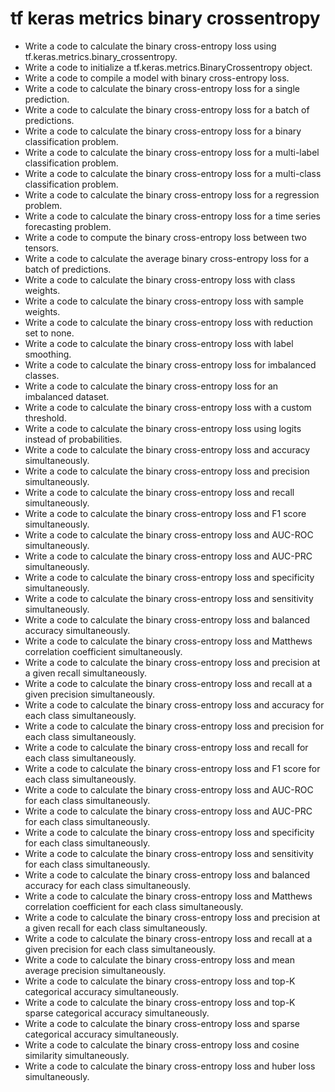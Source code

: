 # tf keras metrics binary crossentropy

- Write a code to calculate the binary cross-entropy loss using tf.keras.metrics.binary_crossentropy.
- Write a code to initialize a tf.keras.metrics.BinaryCrossentropy object.
- Write a code to compile a model with binary cross-entropy loss.
- Write a code to calculate the binary cross-entropy loss for a single prediction.
- Write a code to calculate the binary cross-entropy loss for a batch of predictions.
- Write a code to calculate the binary cross-entropy loss for a binary classification problem.
- Write a code to calculate the binary cross-entropy loss for a multi-label classification problem.
- Write a code to calculate the binary cross-entropy loss for a multi-class classification problem.
- Write a code to calculate the binary cross-entropy loss for a regression problem.
- Write a code to calculate the binary cross-entropy loss for a time series forecasting problem.
- Write a code to compute the binary cross-entropy loss between two tensors.
- Write a code to calculate the average binary cross-entropy loss for a batch of predictions.
- Write a code to calculate the binary cross-entropy loss with class weights.
- Write a code to calculate the binary cross-entropy loss with sample weights.
- Write a code to calculate the binary cross-entropy loss with reduction set to none.
- Write a code to calculate the binary cross-entropy loss with label smoothing.
- Write a code to calculate the binary cross-entropy loss for imbalanced classes.
- Write a code to calculate the binary cross-entropy loss for an imbalanced dataset.
- Write a code to calculate the binary cross-entropy loss with a custom threshold.
- Write a code to calculate the binary cross-entropy loss using logits instead of probabilities.
- Write a code to calculate the binary cross-entropy loss and accuracy simultaneously.
- Write a code to calculate the binary cross-entropy loss and precision simultaneously.
- Write a code to calculate the binary cross-entropy loss and recall simultaneously.
- Write a code to calculate the binary cross-entropy loss and F1 score simultaneously.
- Write a code to calculate the binary cross-entropy loss and AUC-ROC simultaneously.
- Write a code to calculate the binary cross-entropy loss and AUC-PRC simultaneously.
- Write a code to calculate the binary cross-entropy loss and specificity simultaneously.
- Write a code to calculate the binary cross-entropy loss and sensitivity simultaneously.
- Write a code to calculate the binary cross-entropy loss and balanced accuracy simultaneously.
- Write a code to calculate the binary cross-entropy loss and Matthews correlation coefficient simultaneously.
- Write a code to calculate the binary cross-entropy loss and precision at a given recall simultaneously.
- Write a code to calculate the binary cross-entropy loss and recall at a given precision simultaneously.
- Write a code to calculate the binary cross-entropy loss and accuracy for each class simultaneously.
- Write a code to calculate the binary cross-entropy loss and precision for each class simultaneously.
- Write a code to calculate the binary cross-entropy loss and recall for each class simultaneously.
- Write a code to calculate the binary cross-entropy loss and F1 score for each class simultaneously.
- Write a code to calculate the binary cross-entropy loss and AUC-ROC for each class simultaneously.
- Write a code to calculate the binary cross-entropy loss and AUC-PRC for each class simultaneously.
- Write a code to calculate the binary cross-entropy loss and specificity for each class simultaneously.
- Write a code to calculate the binary cross-entropy loss and sensitivity for each class simultaneously.
- Write a code to calculate the binary cross-entropy loss and balanced accuracy for each class simultaneously.
- Write a code to calculate the binary cross-entropy loss and Matthews correlation coefficient for each class simultaneously.
- Write a code to calculate the binary cross-entropy loss and precision at a given recall for each class simultaneously.
- Write a code to calculate the binary cross-entropy loss and recall at a given precision for each class simultaneously.
- Write a code to calculate the binary cross-entropy loss and mean average precision simultaneously.
- Write a code to calculate the binary cross-entropy loss and top-K categorical accuracy simultaneously.
- Write a code to calculate the binary cross-entropy loss and top-K sparse categorical accuracy simultaneously.
- Write a code to calculate the binary cross-entropy loss and sparse categorical accuracy simultaneously.
- Write a code to calculate the binary cross-entropy loss and cosine similarity simultaneously.
- Write a code to calculate the binary cross-entropy loss and huber loss simultaneously.